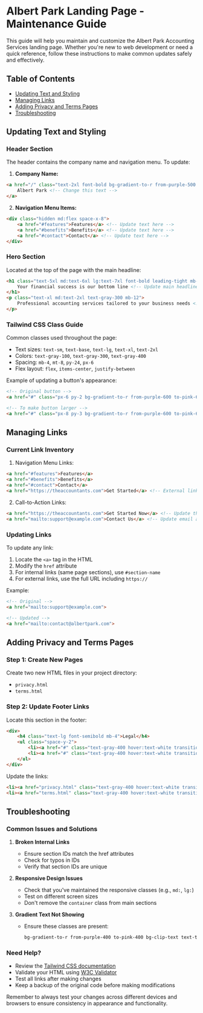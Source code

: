 # Albert Park Landing Page - Maintenance Guide

This guide will help you maintain and customize the Albert Park Accounting Services landing page. Whether you're new to web development or need a quick reference, follow these instructions to make common updates safely and effectively.

## Table of Contents
- [Updating Text and Styling](#updating-text-and-styling)
- [Managing Links](#managing-links)
- [Adding Privacy and Terms Pages](#adding-privacy-and-terms-pages)
- [Troubleshooting](#troubleshooting)

## Updating Text and Styling

### Header Section
The header contains the company name and navigation menu. To update:

1. **Company Name:**
```html
<a href="/" class="text-2xl font-bold bg-gradient-to-r from-purple-500 to-pink-500 bg-clip-text text-transparent">
    Albert Park <!-- Change this text -->
</a>
```

2. **Navigation Menu Items:**
```html
<div class="hidden md:flex space-x-8">
    <a href="#features">Features</a> <!-- Update text here -->
    <a href="#benefits">Benefits</a> <!-- Update text here -->
    <a href="#contact">Contact</a> <!-- Update text here -->
</div>
```

### Hero Section
Located at the top of the page with the main headline:

```html
<h1 class="text-5xl md:text-6xl lg:text-7xl font-bold leading-tight mb-8 bg-gradient-to-r from-purple-400 to-pink-400 bg-clip-text text-transparent">
    Your financial success is our bottom line <!-- Update main headline here -->
</h1>
<p class="text-xl md:text-2xl text-gray-300 mb-12">
    Professional accounting services tailored to your business needs <!-- Update subheading here -->
</p>
```

### Tailwind CSS Class Guide
Common classes used throughout the page:

- Text sizes: `text-sm`, `text-base`, `text-lg`, `text-xl`, `text-2xl`
- Colors: `text-gray-100`, `text-gray-300`, `text-gray-400`
- Spacing: `mb-4`, `mt-8`, `py-24`, `px-6`
- Flex layout: `flex`, `items-center`, `justify-between`

Example of updating a button's appearance:
```html
<!-- Original button -->
<a href="#" class="px-6 py-2 bg-gradient-to-r from-purple-600 to-pink-600 rounded-full">

<!-- To make button larger -->
<a href="#" class="px-8 py-3 bg-gradient-to-r from-purple-600 to-pink-600 rounded-full">
```

## Managing Links

### Current Link Inventory
1. Navigation Menu Links:
```html
<a href="#features">Features</a>
<a href="#benefits">Benefits</a>
<a href="#contact">Contact</a>
<a href="https://theaccountants.com">Get Started</a> <!-- External link to update -->
```

2. Call-to-Action Links:
```html
<a href="https://theaccountants.com">Get Started Now</a> <!-- Update this URL -->
<a href="mailto:support@example.com">Contact Us</a> <!-- Update email address -->
```

### Updating Links
To update any link:

1. Locate the `<a>` tag in the HTML
2. Modify the `href` attribute
3. For internal links (same page sections), use `#section-name`
4. For external links, use the full URL including `https://`

Example:
```html
<!-- Original -->
<a href="mailto:support@example.com">

<!-- Updated -->
<a href="mailto:contact@albertpark.com">
```

## Adding Privacy and Terms Pages

### Step 1: Create New Pages
Create two new HTML files in your project directory:
- `privacy.html`
- `terms.html`

### Step 2: Update Footer Links
Locate this section in the footer:
```html
<div>
    <h4 class="text-lg font-semibold mb-4">Legal</h4>
    <ul class="space-y-2">
        <li><a href="#" class="text-gray-400 hover:text-white transition-colors duration-300">Privacy Policy</a></li>
        <li><a href="#" class="text-gray-400 hover:text-white transition-colors duration-300">Terms of Service</a></li>
    </ul>
</div>
```

Update the links:
```html
<li><a href="privacy.html" class="text-gray-400 hover:text-white transition-colors duration-300">Privacy Policy</a></li>
<li><a href="terms.html" class="text-gray-400 hover:text-white transition-colors duration-300">Terms of Service</a></li>
```

## Troubleshooting

### Common Issues and Solutions

1. **Broken Internal Links**
   - Ensure section IDs match the href attributes
   - Check for typos in IDs
   - Verify that section IDs are unique

2. **Responsive Design Issues**
   - Check that you've maintained the responsive classes (e.g., `md:`, `lg:`)
   - Test on different screen sizes
   - Don't remove the `container` class from main sections

3. **Gradient Text Not Showing**
   - Ensure these classes are present:
     ```html
     bg-gradient-to-r from-purple-400 to-pink-400 bg-clip-text text-transparent
     ```

### Need Help?
- Review the [Tailwind CSS documentation](https://tailwindcss.com/docs)
- Validate your HTML using [W3C Validator](https://validator.w3.org/)
- Test all links after making changes
- Keep a backup of the original code before making modifications

Remember to always test your changes across different devices and browsers to ensure consistency in appearance and functionality.
